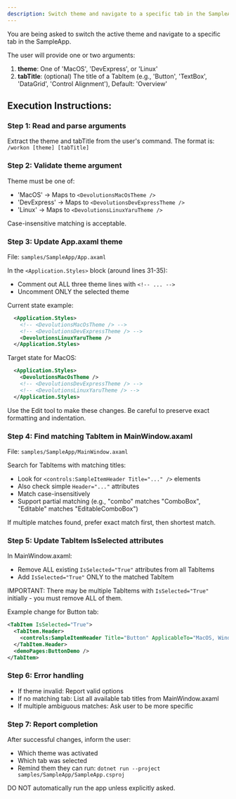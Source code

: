 ```yaml
---
description: Switch theme and navigate to a specific tab in the SampleApp
---
```


You are being asked to switch the active theme and navigate to a specific tab in the SampleApp.

The user will provide one or two arguments:
1. **theme**: One of 'MacOS', 'DevExpress', or 'Linux'
2. **tabTitle**: (optional) The title of a TabItem (e.g., 'Button', 'TextBox', 'DataGrid', 'Control Alignment'), 
   Default: 'Overview'

## Execution Instructions:

### Step 1: Read and parse arguments
Extract the theme and tabTitle from the user's command. The format is: `/workon [theme] [tabTitle]`

### Step 2: Validate theme argument
Theme must be one of:
- 'MacOS' → Maps to `<DevolutionsMacOsTheme />`
- 'DevExpress' → Maps to `<DevolutionsDevExpressTheme />`
- 'Linux' → Maps to `<DevolutionsLinuxYaruTheme />`

Case-insensitive matching is acceptable.

### Step 3: Update App.axaml theme
File: `samples/SampleApp/App.axaml`

In the `<Application.Styles>` block (around lines 31-35):
- Comment out ALL three theme lines with `<!-- ... -->`
- Uncomment ONLY the selected theme

Current state example:
```xml
  <Application.Styles>
    <!-- <DevolutionsMacOsTheme /> -->
    <!-- <DevolutionsDevExpressTheme /> -->
    <DevolutionsLinuxYaruTheme />
  </Application.Styles>
```

Target state for MacOS:
```xml
  <Application.Styles>
    <DevolutionsMacOsTheme />
    <!-- <DevolutionsDevExpressTheme /> -->
    <!-- <DevolutionsLinuxYaruTheme /> -->
  </Application.Styles>
```

Use the Edit tool to make these changes. Be careful to preserve exact formatting and indentation.

### Step 4: Find matching TabItem in MainWindow.axaml
File: `samples/SampleApp/MainWindow.axaml`

Search for TabItems with matching titles:
- Look for `<controls:SampleItemHeader Title="..." />` elements
- Also check simple `Header="..."` attributes
- Match case-insensitively
- Support partial matching (e.g., "combo" matches "ComboBox", "Editable" matches "EditableComboBox")

If multiple matches found, prefer exact match first, then shortest match.

### Step 5: Update TabItem IsSelected attributes
In MainWindow.axaml:
- Remove ALL existing `IsSelected="True"` attributes from all TabItems
- Add `IsSelected="True"` ONLY to the matched TabItem

IMPORTANT: There may be multiple TabItems with `IsSelected="True"` initially - you must remove ALL of them.

Example change for Button tab:
```xml
<TabItem IsSelected="True">
  <TabItem.Header>
    <controls:SampleItemHeader Title="Button" ApplicableTo="MacOS, Windows - DevExpress, Linux - Yaru" />
  </TabItem.Header>
  <demoPages:ButtonDemo />
</TabItem>
```

### Step 6: Error handling
- If theme invalid: Report valid options
- If no matching tab: List all available tab titles from MainWindow.axaml
- If multiple ambiguous matches: Ask user to be more specific

### Step 7: Report completion
After successful changes, inform the user:
- Which theme was activated
- Which tab was selected
- Remind them they can run: `dotnet run --project samples/SampleApp/SampleApp.csproj`

DO NOT automatically run the app unless explicitly asked.
